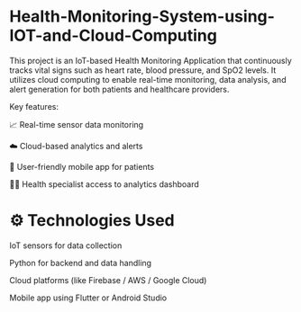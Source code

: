 # Health-Monitoring-System-using-IOT-and-Cloud-Computing


This project is an IoT-based Health Monitoring Application that continuously tracks vital signs such as heart rate, blood pressure, and SpO2 levels. It utilizes cloud computing to enable real-time monitoring, data analysis, and alert generation for both patients and healthcare providers.

Key features:

📈 Real-time sensor data monitoring

☁️ Cloud-based analytics and alerts

📱 User-friendly mobile app for patients

🧑‍⚕️ Health specialist access to analytics dashboard
# ⚙️ Technologies Used
IoT sensors for data collection

Python for backend and data handling

Cloud platforms (like Firebase / AWS / Google Cloud)

Mobile app using Flutter or Android Studio
